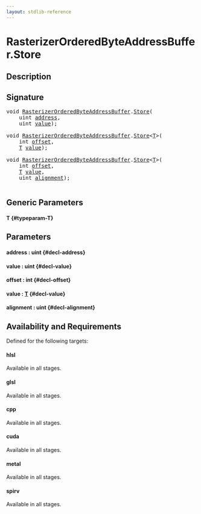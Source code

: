 ```yaml
---
layout: stdlib-reference
---
```


# RasterizerOrderedByteAddressBuffer\.Store

## Description





## Signature 

<pre>
<span class="code_keyword">void</span> <a href="/stdlib-reference/types/RasterizerOrderedByteAddressBuffer/index" class="code_type">RasterizerOrderedByteAddressBuffer</a>.<a href="/stdlib-reference/types/RasterizerOrderedByteAddressBuffer/Store">Store</a>(
    <span class="code_keyword">uint</span> <a href="/stdlib-reference/types/RasterizerOrderedByteAddressBuffer/Store#decl-address" class="code_param">address</a>,
    <span class="code_keyword">uint</span> <a href="/stdlib-reference/types/RasterizerOrderedByteAddressBuffer/Store#decl-value" class="code_param">value</a>);

<span class="code_keyword">void</span> <a href="/stdlib-reference/types/RasterizerOrderedByteAddressBuffer/index" class="code_type">RasterizerOrderedByteAddressBuffer</a>.<a href="/stdlib-reference/types/RasterizerOrderedByteAddressBuffer/Store">Store</a>&lt;<a href="/stdlib-reference/types/RasterizerOrderedByteAddressBuffer/Store#typeparam-T" class="code_type">T</a>&gt;(
    <span class="code_keyword">int</span> <a href="/stdlib-reference/types/RasterizerOrderedByteAddressBuffer/Store#decl-offset" class="code_param">offset</a>,
    <a href="/stdlib-reference/types/RasterizerOrderedByteAddressBuffer/Store#typeparam-T" class="code_type">T</a> <a href="/stdlib-reference/types/RasterizerOrderedByteAddressBuffer/Store#decl-value" class="code_param">value</a>);

<span class="code_keyword">void</span> <a href="/stdlib-reference/types/RasterizerOrderedByteAddressBuffer/index" class="code_type">RasterizerOrderedByteAddressBuffer</a>.<a href="/stdlib-reference/types/RasterizerOrderedByteAddressBuffer/Store">Store</a>&lt;<a href="/stdlib-reference/types/RasterizerOrderedByteAddressBuffer/Store#typeparam-T" class="code_type">T</a>&gt;(
    <span class="code_keyword">int</span> <a href="/stdlib-reference/types/RasterizerOrderedByteAddressBuffer/Store#decl-offset" class="code_param">offset</a>,
    <a href="/stdlib-reference/types/RasterizerOrderedByteAddressBuffer/Store#typeparam-T" class="code_type">T</a> <a href="/stdlib-reference/types/RasterizerOrderedByteAddressBuffer/Store#decl-value" class="code_param">value</a>,
    <span class="code_keyword">uint</span> <a href="/stdlib-reference/types/RasterizerOrderedByteAddressBuffer/Store#decl-alignment" class="code_param">alignment</a>);

</pre>

## Generic Parameters

#### T {#typeparam-T}

## Parameters

#### address  : uint {#decl-address}
#### value  : uint {#decl-value}
#### offset  : int {#decl-offset}
#### value  : [T](/stdlib-reference/types/RasterizerOrderedByteAddressBuffer/Store#typeparam-T) {#decl-value}
#### alignment  : uint {#decl-alignment}

## Availability and Requirements

Defined for the following targets:

#### hlsl
Available in all stages.

#### glsl
Available in all stages.

#### cpp
Available in all stages.

#### cuda
Available in all stages.

#### metal
Available in all stages.

#### spirv
Available in all stages.



